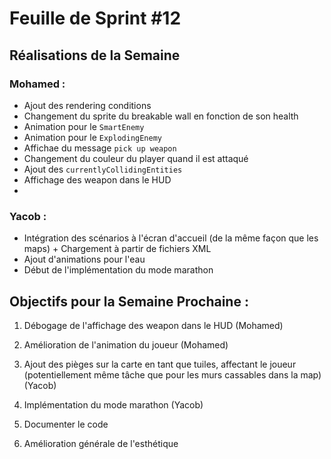 # Feuille de Sprint #12

## Réalisations de la Semaine

### Mohamed :
- Ajout des rendering conditions
- Changement du sprite du breakable wall en fonction de son health
- Animation pour le `SmartEnemy`
- Animation pour le `ExplodingEnemy`
- Affichae du message `pick up weapon`
- Changement du couleur du player quand il est attaqué
- Ajout des `currentlyCollidingEntities`
- Affichage des weapon dans le HUD
- 
### Yacob :
- Intégration des scénarios à l'écran d'accueil (de la même façon que les maps) + Chargement à partir de fichiers XML
- Ajout d'animations pour l'eau
- Début de l'implémentation du mode marathon



## Objectifs pour la Semaine Prochaine :
1. Débogage de l'affichage des weapon dans le HUD (Mohamed)
2. Amélioration de l'animation du joueur (Mohamed)
3. Ajout des pièges sur la carte en tant que tuiles, affectant le joueur (potentiellement même tâche que pour les murs cassables dans la map) (Yacob)
4. Implémentation du mode marathon (Yacob)


5. Documenter le code
6. Amélioration générale de l'esthétique